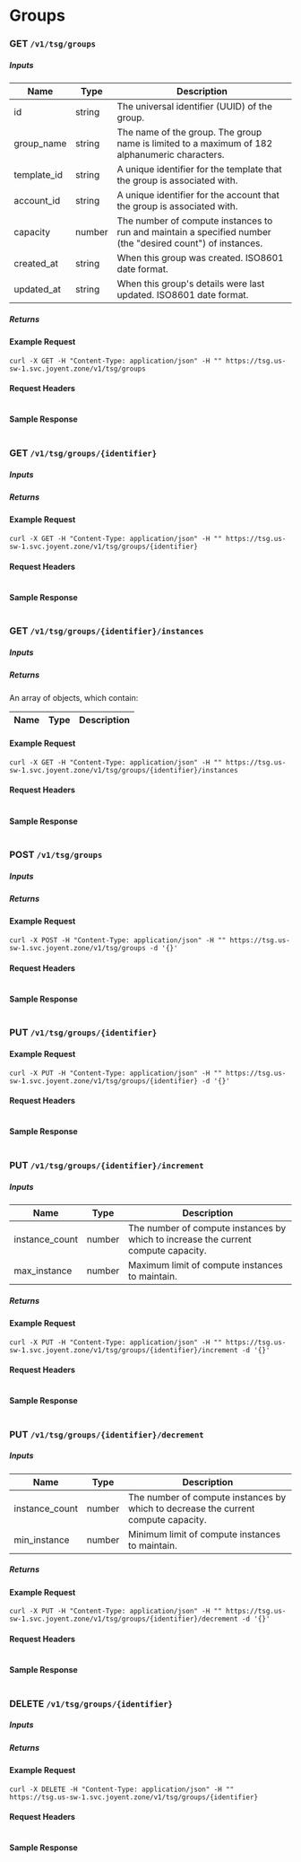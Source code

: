 # Groups

### GET `/v1/tsg/groups`

##### Inputs

| Name        | Type   | Description                                                                                                |
| ----------- | ------ | ---------------------------------------------------------------------------------------------------------- |
| id          | string | The universal identifier (UUID) of the group.                                                              |
| group_name  | string | The name of the group. The group name is limited to a maximum of 182 alphanumeric characters.              |
| template_id | string | A unique identifier for the template that the group is associated with.                                    |
| account_id  | string | A unique identifier for the account that the group is associated with.                                     |
| capacity    | number | The number of compute instances to run and maintain a specified number (the "desired count") of instances. |
| created_at  | string | When this group was created. ISO8601 date format.                                                          |
| updated_at  | string | When this group's details were last updated. ISO8601 date format.                                          |

##### Returns

#### Example Request

```
curl -X GET -H "Content-Type: application/json" -H "" https://tsg.us-sw-1.svc.joyent.zone/v1/tsg/groups
```


#### Request Headers 

```

```

#### Sample Response

```

```

### GET `/v1/tsg/groups/{identifier}`

##### Inputs

##### Returns

#### Example Request

```
curl -X GET -H "Content-Type: application/json" -H "" https://tsg.us-sw-1.svc.joyent.zone/v1/tsg/groups/{identifier}
```


#### Request Headers 

```

```

#### Sample Response

```

```

### GET `/v1/tsg/groups/{identifier}/instances`

##### Inputs

##### Returns

An array of objects, which contain:

| Name | Type | Description |
| ---- | ---- | ----------- |

#### Example Request

```
curl -X GET -H "Content-Type: application/json" -H "" https://tsg.us-sw-1.svc.joyent.zone/v1/tsg/groups/{identifier}/instances
```


#### Request Headers 

```

```

#### Sample Response

```

```

### POST `/v1/tsg/groups`

##### Inputs

##### Returns

#### Example Request

```
curl -X POST -H "Content-Type: application/json" -H "" https://tsg.us-sw-1.svc.joyent.zone/v1/tsg/groups -d '{}'

```


#### Request Headers 

```

```

#### Sample Response

```

```

### PUT `/v1/tsg/groups/{identifier}`

#### Example Request

```
curl -X PUT -H "Content-Type: application/json" -H "" https://tsg.us-sw-1.svc.joyent.zone/v1/tsg/groups/{identifier} -d '{}'
```


#### Request Headers 

```

```

#### Sample Response

```

```

### PUT `/v1/tsg/groups/{identifier}/increment`

##### Inputs

| Name           | Type   | Description                                                                        |
| -------------- | ------ | ---------------------------------------------------------------------------------- |
| instance_count | number | The number of compute instances by which to increase the current compute capacity. |
| max_instance   | number | Maximum limit of compute instances to maintain.                                    |

##### Returns

#### Example Request

```
curl -X PUT -H "Content-Type: application/json" -H "" https://tsg.us-sw-1.svc.joyent.zone/v1/tsg/groups/{identifier}/increment -d '{}'
```


#### Request Headers 

```

```

#### Sample Response

```

```

### PUT `/v1/tsg/groups/{identifier}/decrement`

##### Inputs

| Name           | Type   | Description                                                                        |
| -------------- | ------ | ---------------------------------------------------------------------------------- |
| instance_count | number | The number of compute instances by which to decrease the current compute capacity. |
| min_instance   | number | Minimum limit of compute instances to maintain.                                    |

##### Returns

#### Example Request

```
curl -X PUT -H "Content-Type: application/json" -H "" https://tsg.us-sw-1.svc.joyent.zone/v1/tsg/groups/{identifier}/decrement -d '{}'
```


#### Request Headers 

```

```

#### Sample Response

```

```

### DELETE `/v1/tsg/groups/{identifier}`

##### Inputs

##### Returns

#### Example Request

```
curl -X DELETE -H "Content-Type: application/json" -H "" https://tsg.us-sw-1.svc.joyent.zone/v1/tsg/groups/{identifier}
```


#### Request Headers 

```

```

#### Sample Response

```

```

